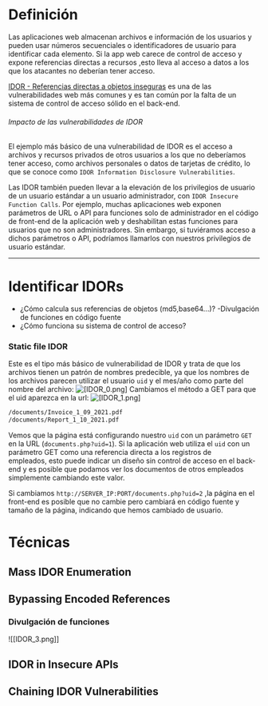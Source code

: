 # Definición

Las aplicaciones web almacenan archivos e información de los usuarios y pueden usar números secuenciales o identificadores de usuario para identificar cada elemento. Si la app web carece de control de acceso y expone referencias directas a recursos ,esto lleva al acceso a datos a los que los atacantes no deberían tener acceso.

[IDOR - Referencias directas a objetos inseguras](https://owasp.org/www-project-web-security-testing-guide/latest/4-Web_Application_Security_Testing/05-Authorization_Testing/04-Testing_for_Insecure_Direct_Object_References) es una de las vulnerabilidades web más comunes y es tan común por la falta de un sistema de control de acceso sólido en el back-end.
###### Impacto de las vulnerabilidades de IDOR
El ejemplo más básico de una vulnerabilidad de IDOR es el acceso a archivos y recursos privados de otros usuarios a los que no deberíamos tener acceso, como archivos personales o datos de tarjetas de crédito, lo que se conoce como `IDOR Information Disclosure Vulnerabilities`.

Las IDOR también pueden llevar a la elevación de los privilegios de usuario de un usuario estándar a un usuario administrador, con `IDOR Insecure Function Calls`. Por ejemplo, muchas aplicaciones web exponen parámetros de URL o API para funciones solo de administrador en el código de front-end de la aplicación web y deshabilitan estas funciones para usuarios que no son administradores. Sin embargo, si tuviéramos acceso a dichos parámetros o API, podríamos llamarlos con nuestros privilegios de usuario estándar.

-------
# Identificar IDORs
- ¿Cómo calcula sus referencias de objetos (md5,base64...)? -Divulgación de funciones en código fuente
- ¿Cómo funciona su sistema de control de acceso?
### Static file IDOR
Este es el tipo más básico de vulnerabilidad de IDOR y trata de que los archivos tienen un patrón de nombres predecible, ya que los nombres de los archivos parecen utilizar el usuario `uid` y el mes/año como parte del nombre del archivo:
![[IDOR_0.png]]()
Cambiamos el método a GET para que el uid aparezca en la url:
![[IDOR_1.png]]()
```html
/documents/Invoice_1_09_2021.pdf
/documents/Report_1_10_2021.pdf
```
Vemos que la página está configurando nuestro `uid` con un parámetro `GET` en la URL (`documents.php?uid=1`). Si la aplicación web utiliza el `uid` con un parámetro GET como una referencia directa a los registros de empleados, esto puede indicar un diseño sin control de acceso en el back-end y es posible que podamos ver los documentos de otros empleados simplemente cambiando este valor.

Si cambiamos `http://SERVER_IP:PORT/documents.php?uid=2` ,la página en el front-end es posible que no cambie pero cambiará en código fuente y tamaño de la página, indicando que hemos cambiado de usuario.
# Técnicas
## Mass IDOR Enumeration



## Bypassing Encoded References

### Divulgación de funciones
![[IDOR_3.png]]


## IDOR in Insecure APIs

## Chaining IDOR Vulnerabilities


